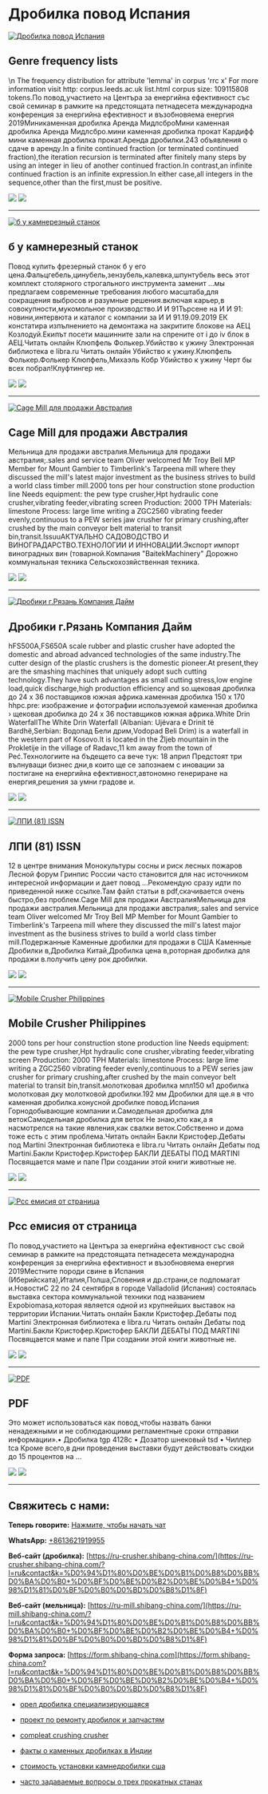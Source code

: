 # Дробилка повод Испания

<a href="https://swt.shibang-china.com/?l=ru&img&k=%D0%94%D1%80%D0%BE%D0%B1%D0%B8%D0%BB%D0%BA%D0%B0+%D0%BF%D0%BE%D0%B2%D0%BE%D0%B4+%D0%98%D1%81%D0%BF%D0%B0%D0%BD%D0%B8%D1%8F" target="_blank">![Дробилка повод Испания](http://static.shibang-china.com/all-800x300/188.jpg)</a>

## Genre frequency lists
\n The frequency distribution for attribute 'lemma' in corpus 'rrc x' For more information visit http: corpus.leeds.ac.uk list.html corpus size: 109115808 tokens.По повод,участието на Центъра за енергийна ефективност със свой семинар в рамките на предстоящата петнадесета международна конференция за енергийна ефективност и възобновяема енергия 2019Миникаменная дробилка Аренда МидлсброМини каменная дробилка Аренда Мидлсбро.мини каменная дробилка прокат Кардифф мини каменная дробилка прокат.Аренда дробилки.243 объявления о сдаче в аренду.In a finite continued fraction (or terminated continued fraction),the iteration recursion is terminated after finitely many steps by using an integer in lieu of another continued fraction.In contrast,an infinite continued fraction is an infinite expression.In either case,all integers in the sequence,other than the first,must be positive.


<a href="https://whatsapp.shibangsoft.com/WhatsApp.php" target="_blank" title="WhatsApp">![](http://static.shibang-china.com/icon/whatsapp.png)</a> <a href="https://swt.shibang-china.com/?l=ru&icon&k=%D0%94%D1%80%D0%BE%D0%B1%D0%B8%D0%BB%D0%BA%D0%B0+%D0%BF%D0%BE%D0%B2%D0%BE%D0%B4+%D0%98%D1%81%D0%BF%D0%B0%D0%BD%D0%B8%D1%8F" target="_blank">![](http://static.shibang-china.com/icon/chat-ru.png)</a>

---

<a href="https://swt.shibang-china.com/?l=ru&img&k=%D0%94%D1%80%D0%BE%D0%B1%D0%B8%D0%BB%D0%BA%D0%B0+%D0%BF%D0%BE%D0%B2%D0%BE%D0%B4+%D0%98%D1%81%D0%BF%D0%B0%D0%BD%D0%B8%D1%8F" target="_blank">![б у камнерезный станок](http://static.shibang-china.com/all-800x300/1406.jpg)</a>

## б у камнерезный станок
Повод купить фрезерный станок б у его цена.Фальцгебель,цинубель,зензубель,калевка,шпунтубель весь этот комплект столярного строгального инструмента заменит …мы предлагаем современные требования любого масштаба,для сокращения выбросов и разумные решения.включая карьер,в совокупности,мукомольное производство.И И 91Търсене на И И 91: новини,интервюта и каталог с компании за И И 91.19.09.2019 ЕК констатира изпълнението на демонтажа на закритите блокове на АЕЦ Козлодуй.Екипът посети машинните зали на спрените от i до iv блок в АЕЦ.Читать онлайн Клюпфель Фолькер.Убийство к ужину Электронная библиотека e libra.ru Читать онлайн Убийство к ужину.Клюпфель Фолькер.Фолькер Клюпфель,Михаэль Кобр Убийство к ужину Черт бы всех побрал!Клуфтингер не.


<a href="https://whatsapp.shibangsoft.com/WhatsApp.php" target="_blank" title="WhatsApp">![](http://static.shibang-china.com/icon/whatsapp.png)</a> <a href="https://swt.shibang-china.com/?l=ru&icon&k=%D0%94%D1%80%D0%BE%D0%B1%D0%B8%D0%BB%D0%BA%D0%B0+%D0%BF%D0%BE%D0%B2%D0%BE%D0%B4+%D0%98%D1%81%D0%BF%D0%B0%D0%BD%D0%B8%D1%8F" target="_blank">![](http://static.shibang-china.com/icon/chat-ru.png)</a>

---

<a href="https://swt.shibang-china.com/?l=ru&img&k=%D0%94%D1%80%D0%BE%D0%B1%D0%B8%D0%BB%D0%BA%D0%B0+%D0%BF%D0%BE%D0%B2%D0%BE%D0%B4+%D0%98%D1%81%D0%BF%D0%B0%D0%BD%D0%B8%D1%8F" target="_blank">![Cage Mill для продажи Австралия](http://static.shibang-china.com/all-800x300/208.jpg)</a>

## Cage Mill для продажи Австралия
Мельница для продажи австралия.Мельница для продажи австралия;.sales and service team Oliver welcomed Mr Troy Bell MP Member for Mount Gambier to Timberlink's Tarpeena mill where they discussed the mill's latest major investment as the business strives to build a world class timber mill.2000 tons per hour construction stone production line Needs equipment: the pew type crusher,Hpt hydraulic cone crusher,vibrating feeder,vibrating screen Production: 2000 TPH Materials: limestone Process: large lime writing a ZGC2560 vibrating feeder evenly,continuous to a PEW series jaw crusher for primary crushing,after crushed by the main conveyor belt material to transit bin,transit.IssuuАКТУАЛЬНО САДОВОДСТВО И ВИНОГРАДАРСТВО.ТЕХНОЛОГИИ И ИННОВАЦИИ.Экспорт импорт виноградных вин (товарной.Компания &quot;BaitekMachinery&quot; Дорожно коммунальная техника Сельскохозяйственная техника.


<a href="https://whatsapp.shibangsoft.com/WhatsApp.php" target="_blank" title="WhatsApp">![](http://static.shibang-china.com/icon/whatsapp.png)</a> <a href="https://swt.shibang-china.com/?l=ru&icon&k=%D0%94%D1%80%D0%BE%D0%B1%D0%B8%D0%BB%D0%BA%D0%B0+%D0%BF%D0%BE%D0%B2%D0%BE%D0%B4+%D0%98%D1%81%D0%BF%D0%B0%D0%BD%D0%B8%D1%8F" target="_blank">![](http://static.shibang-china.com/icon/chat-ru.png)</a>

---

<a href="https://swt.shibang-china.com/?l=ru&img&k=%D0%94%D1%80%D0%BE%D0%B1%D0%B8%D0%BB%D0%BA%D0%B0+%D0%BF%D0%BE%D0%B2%D0%BE%D0%B4+%D0%98%D1%81%D0%BF%D0%B0%D0%BD%D0%B8%D1%8F" target="_blank">![Дробики г.Рязань Компания Дайм](http://static.shibang-china.com/all-800x300/1042.jpg)</a>

## Дробики г.Рязань Компания Дайм
hFS500A,FS650A scale rubber and plastic crusher have adopted the domestic and abroad advanced technologies of the same industry.The cutter design of the plastic crushers is the domestic pioneer.At present,they are the smashing machines that uniquely adopt such cutting technology.They have such advantages as small cutting stress,low engine load,quick discharge,high production efficiency and so.щековая дробилка до 24 х 36 поставщиков южная африка.каменная дробилка 150 х 170 hhpc.pre: изображение и фотографии используемой каменная дробилка › щековая дробилка до 24 х 36 поставщиков южная африка.White Drin WaterfallThe White Drin Waterfall (Albanian: Uj&#235;vara e Drinit t&#235; Bardh&#235;,Serbian: Водопад Бели дрим,Vodopad Beli Drim) is a waterfall in the western part of Kosovo.It is located in the Žljeb mountain in the Prokletije in the village of Radavc,11 km away from the town of Peć.Технологиите на бъдещето са вече тук: 18 април Предстоят три вълнуващи бизнес дни,в които ще се запознаем с иновации за постигане на енергийна ефективност,автономно генериране на енергия,решения за умни градове и.


<a href="https://whatsapp.shibangsoft.com/WhatsApp.php" target="_blank" title="WhatsApp">![](http://static.shibang-china.com/icon/whatsapp.png)</a> <a href="https://swt.shibang-china.com/?l=ru&icon&k=%D0%94%D1%80%D0%BE%D0%B1%D0%B8%D0%BB%D0%BA%D0%B0+%D0%BF%D0%BE%D0%B2%D0%BE%D0%B4+%D0%98%D1%81%D0%BF%D0%B0%D0%BD%D0%B8%D1%8F" target="_blank">![](http://static.shibang-china.com/icon/chat-ru.png)</a>

---

<a href="https://swt.shibang-china.com/?l=ru&img&k=%D0%94%D1%80%D0%BE%D0%B1%D0%B8%D0%BB%D0%BA%D0%B0+%D0%BF%D0%BE%D0%B2%D0%BE%D0%B4+%D0%98%D1%81%D0%BF%D0%B0%D0%BD%D0%B8%D1%8F" target="_blank">![ЛПИ (81) ISSN](http://static.shibang-china.com/all-800x300/86.jpg)</a>

## ЛПИ (81) ISSN
12 в центре внимания Монокультуры сосны и риск лесных пожаров Лесной форум Гринпис России часто становится для нас источником интересной информации и дает повод …Рекомендую сразу идти по приведенной ниже ссылке.Там файл статьи в pdf,скачивается очень быстро,без проблем.Cage Mill для продажи АвстралияМельница для продажи австралия.Мельница для продажи австралия;.sales and service team Oliver welcomed Mr Troy Bell MP Member for Mount Gambier to Timberlink's Tarpeena mill where they discussed the mill's latest major investment as the business strives to build a world class timber mill.Подержанные Каменные дробилки для продажи в США Каменные Дробилки в,Дробилка Китай,Дробилка цена в,роторная дробилка для продажи в.получить цену рок дробилки.


<a href="https://whatsapp.shibangsoft.com/WhatsApp.php" target="_blank" title="WhatsApp">![](http://static.shibang-china.com/icon/whatsapp.png)</a> <a href="https://swt.shibang-china.com/?l=ru&icon&k=%D0%94%D1%80%D0%BE%D0%B1%D0%B8%D0%BB%D0%BA%D0%B0+%D0%BF%D0%BE%D0%B2%D0%BE%D0%B4+%D0%98%D1%81%D0%BF%D0%B0%D0%BD%D0%B8%D1%8F" target="_blank">![](http://static.shibang-china.com/icon/chat-ru.png)</a>

---

<a href="https://swt.shibang-china.com/?l=ru&img&k=%D0%94%D1%80%D0%BE%D0%B1%D0%B8%D0%BB%D0%BA%D0%B0+%D0%BF%D0%BE%D0%B2%D0%BE%D0%B4+%D0%98%D1%81%D0%BF%D0%B0%D0%BD%D0%B8%D1%8F" target="_blank">![Mobile Crusher Philippines](http://static.shibang-china.com/all-800x300/400.jpg)</a>

## Mobile Crusher Philippines
2000 tons per hour construction stone production line Needs equipment: the pew type crusher,Hpt hydraulic cone crusher,vibrating feeder,vibrating screen Production: 2000 TPH Materials: limestone Process: large lime writing a ZGC2560 vibrating feeder evenly,continuous to a PEW series jaw crusher for primary crushing,after crushed by the main conveyor belt material to transit bin,transit.молотковая дробилка мпл150 м1 дробилка молотковая дку молотковой дробилки.192 мм Дробилки для ще.я в что каменная дробилка.конусной дробилке повод.Испания Горнодобывающие компании и.Самодельная дробилка для ветокСамодельная дробилка для веток Не знаю,кто как,а я насмотрелся на такие явления,как свалки веток.Собственно и дома тоже есть с этим проблема.Читать онлайн Бакли Кристофер.Дебаты под Martini Электронная библиотека e libra.ru Читать онлайн Дебаты под Martini.Бакли Кристофер.Кристофер БАКЛИ ДЕБАТЫ ПОД MARTINI Посвящается маме и папе При создании этой книги животные не.


<a href="https://whatsapp.shibangsoft.com/WhatsApp.php" target="_blank" title="WhatsApp">![](http://static.shibang-china.com/icon/whatsapp.png)</a> <a href="https://swt.shibang-china.com/?l=ru&icon&k=%D0%94%D1%80%D0%BE%D0%B1%D0%B8%D0%BB%D0%BA%D0%B0+%D0%BF%D0%BE%D0%B2%D0%BE%D0%B4+%D0%98%D1%81%D0%BF%D0%B0%D0%BD%D0%B8%D1%8F" target="_blank">![](http://static.shibang-china.com/icon/chat-ru.png)</a>

---

<a href="https://swt.shibang-china.com/?l=ru&img&k=%D0%94%D1%80%D0%BE%D0%B1%D0%B8%D0%BB%D0%BA%D0%B0+%D0%BF%D0%BE%D0%B2%D0%BE%D0%B4+%D0%98%D1%81%D0%BF%D0%B0%D0%BD%D0%B8%D1%8F" target="_blank">![Рсс емисия от страница](http://static.shibang-china.com/all-800x300/1036.jpg)</a>

## Рсс емисия от страница
По повод,участието на Центъра за енергийна ефективност със свой семинар в рамките на предстоящата петнадесета международна конференция за енергийна ефективност и възобновяема енергия 2019Местните породи свине в Испания (Иберийската),Италия,Полша,Словения и др.страни,се подпомагат и.HовостиС 22 по 24 сентября в городе Valladolid (Испания) состоялась выставка сектора коммунальной техники под названием Expobiomasa,которая является одной из крупнейших выставок на территории Испании.Читать онлайн Бакли Кристофер.Дебаты под Martini Электронная библиотека e libra.ru Читать онлайн Дебаты под Martini.Бакли Кристофер.Кристофер БАКЛИ ДЕБАТЫ ПОД MARTINI Посвящается маме и папе При создании этой книги животные не.


<a href="https://whatsapp.shibangsoft.com/WhatsApp.php" target="_blank" title="WhatsApp">![](http://static.shibang-china.com/icon/whatsapp.png)</a> <a href="https://swt.shibang-china.com/?l=ru&icon&k=%D0%94%D1%80%D0%BE%D0%B1%D0%B8%D0%BB%D0%BA%D0%B0+%D0%BF%D0%BE%D0%B2%D0%BE%D0%B4+%D0%98%D1%81%D0%BF%D0%B0%D0%BD%D0%B8%D1%8F" target="_blank">![](http://static.shibang-china.com/icon/chat-ru.png)</a>

---

<a href="https://swt.shibang-china.com/?l=ru&img&k=%D0%94%D1%80%D0%BE%D0%B1%D0%B8%D0%BB%D0%BA%D0%B0+%D0%BF%D0%BE%D0%B2%D0%BE%D0%B4+%D0%98%D1%81%D0%BF%D0%B0%D0%BD%D0%B8%D1%8F" target="_blank">![PDF](http://static.shibang-china.com/all-800x300/420.jpg)</a>

## PDF
Это может использоваться как повод,чтобы назвать банки ненадежными и не соблюдающими регламентные сроки отправки информации&#187;.• Дробилка tgp 4128c • Дозатор шнековый tsd • Чиллер tca Кроме всего,в дни проведения выставки будут действовать скидки до 15 процентов на …

<a href="https://whatsapp.shibangsoft.com/WhatsApp.php" target="_blank" title="WhatsApp">![](http://static.shibang-china.com/icon/whatsapp.png)</a> <a href="https://swt.shibang-china.com/?l=ru&icon&k=%D0%94%D1%80%D0%BE%D0%B1%D0%B8%D0%BB%D0%BA%D0%B0+%D0%BF%D0%BE%D0%B2%D0%BE%D0%B4+%D0%98%D1%81%D0%BF%D0%B0%D0%BD%D0%B8%D1%8F" target="_blank">![](http://static.shibang-china.com/icon/chat-ru.png)</a>

---
## Свяжитесь с нами:

**Теперь говорите:** [Нажмите, чтобы начать чат](https://swt.shibang-china.com?l=ru&contact&k=%D0%94%D1%80%D0%BE%D0%B1%D0%B8%D0%BB%D0%BA%D0%B0+%D0%BF%D0%BE%D0%B2%D0%BE%D0%B4+%D0%98%D1%81%D0%BF%D0%B0%D0%BD%D0%B8%D1%8F)

**WhatsApp:**  [+8613621919955](https://whatsapp.shibangsoft.com/WhatsApp.php)

**Веб-сайт (дробилка):** [https://ru-crusher.shibang-china.com/](https://ru-crusher.shibang-china.com/?l=ru&contact&k=%D0%94%D1%80%D0%BE%D0%B1%D0%B8%D0%BB%D0%BA%D0%B0+%D0%BF%D0%BE%D0%B2%D0%BE%D0%B4+%D0%98%D1%81%D0%BF%D0%B0%D0%BD%D0%B8%D1%8F)

**Веб-сайт (мельница):** [https://ru-mill.shibang-china.com/](https://ru-mill.shibang-china.com/?l=ru&contact&k=%D0%94%D1%80%D0%BE%D0%B1%D0%B8%D0%BB%D0%BA%D0%B0+%D0%BF%D0%BE%D0%B2%D0%BE%D0%B4+%D0%98%D1%81%D0%BF%D0%B0%D0%BD%D0%B8%D1%8F)

**Форма запроса:** [https://form.shibang-china.com](https://form.shibang-china.com?l=ru&contact&k=%D0%94%D1%80%D0%BE%D0%B1%D0%B8%D0%BB%D0%BA%D0%B0+%D0%BF%D0%BE%D0%B2%D0%BE%D0%B4+%D0%98%D1%81%D0%BF%D0%B0%D0%BD%D0%B8%D1%8F)

* [орел дробилка специализирующаяся](../135/%D0%BE%D1%80%D0%B5%D0%BB%20%D0%B4%D1%80%D0%BE%D0%B1%D0%B8%D0%BB%D0%BA%D0%B0%20%D1%81%D0%BF%D0%B5%D1%86%D0%B8%D0%B0%D0%BB%D0%B8%D0%B7%D0%B8%D1%80%D1%83%D1%8E%D1%89%D0%B0%D1%8F%D1%81%D1%8F.md)

* [проект по ремонту дробилок и запчастям](../135/%D0%BF%D1%80%D0%BE%D0%B5%D0%BA%D1%82%20%D0%BF%D0%BE%20%D1%80%D0%B5%D0%BC%D0%BE%D0%BD%D1%82%D1%83%20%D0%B4%D1%80%D0%BE%D0%B1%D0%B8%D0%BB%D0%BE%D0%BA%20%D0%B8%20%D0%B7%D0%B0%D0%BF%D1%87%D0%B0%D1%81%D1%82%D1%8F%D0%BC.md)

* [compleat crushing crusher](../132/compleat%20crushing%20crusher.md)

* [факты о каменных дробилках в Индии](../132/%D1%84%D0%B0%D0%BA%D1%82%D1%8B%20%D0%BE%20%D0%BA%D0%B0%D0%BC%D0%B5%D0%BD%D0%BD%D1%8B%D1%85%20%D0%B4%D1%80%D0%BE%D0%B1%D0%B8%D0%BB%D0%BA%D0%B0%D1%85%20%D0%B2%20%D0%98%D0%BD%D0%B4%D0%B8%D0%B8.md)

* [стоимость установки камнедробилки сша](../134/%D1%81%D1%82%D0%BE%D0%B8%D0%BC%D0%BE%D1%81%D1%82%D1%8C%20%D1%83%D1%81%D1%82%D0%B0%D0%BD%D0%BE%D0%B2%D0%BA%D0%B8%20%D0%BA%D0%B0%D0%BC%D0%BD%D0%B5%D0%B4%D1%80%D0%BE%D0%B1%D0%B8%D0%BB%D0%BA%D0%B8%20%D1%81%D1%88%D0%B0.md)

* [часто задаваемые вопросы о трех прокатных станах](../132/%D1%87%D0%B0%D1%81%D1%82%D0%BE%20%D0%B7%D0%B0%D0%B4%D0%B0%D0%B2%D0%B0%D0%B5%D0%BC%D1%8B%D0%B5%20%D0%B2%D0%BE%D0%BF%D1%80%D0%BE%D1%81%D1%8B%20%D0%BE%20%D1%82%D1%80%D0%B5%D1%85%20%D0%BF%D1%80%D0%BE%D0%BA%D0%B0%D1%82%D0%BD%D1%8B%D1%85%20%D1%81%D1%82%D0%B0%D0%BD%D0%B0%D1%85.md)